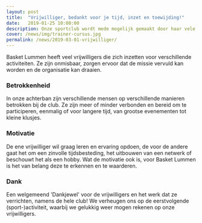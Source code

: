 ```yaml
---
layout: post
title:  "Vrijwilliger, bedankt voor je tijd, inzet en toewijding!"
date:   2019-01-25 10:00:00
description: Onze sportclub wordt mede mogelijk gemaakt door haar vele vrijwilligers.
cover: /news/img/trainer-cursus.jpg
permalink: /news/2019-03-01-vrijwilliger/
---
```


Basket Lummen heeft veel vrijwilligers die zich inzetten voor verschillende activiteiten. Ze zijn onmisbaar, zorgen ervoor dat de missie vervuld kan worden en de organisatie kan draaien.

### Betrokkenheid

In onze achterban zijn verschillende mensen op verschillende manieren betrokken bij de club. Ze zijn meer of minder verbonden en bereid om te participeren, eenmalig of voor langere tijd, van grootse evenementen tot kleine klusjes.

### Motivatie

De ene vrijwilliger wil graag leren en ervaring opdoen, de voor de andere gaat het om een zinvolle tijdsbesteding, het uitbouwen van een netwerk of beschouwt het als een hobby. Wat de motivatie ook is, voor Basket Lummen is het van belang deze te erkennen en te waarderen.

### Dank

Een welgemeend 'Dankjewel' voor de vrijwilligers en het werk dat ze verrichten, namens de hele club! We verheugen ons op de eerstvolgende (sport-)activiteit, waarbij we gelukkig weer mogen rekenen op onze vrijwilligers.
